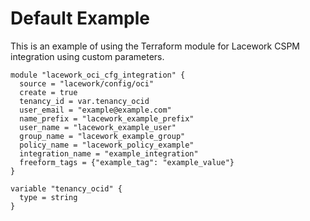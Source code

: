 # Default Example

This is an example of using the Terraform module for Lacework CSPM integration
using custom parameters.

```hcl
module "lacework_oci_cfg_integration" {
  source = "lacework/config/oci"
  create = true
  tenancy_id = var.tenancy_ocid
  user_email = "example@example.com"
  name_prefix = "lacework_example_prefix"
  user_name = "lacework_example_user"
  group_name = "lacework_example_group"
  policy_name = "lacework_policy_example"
  integration_name = "example_integration"
  freeform_tags = {"example_tag": "example_value"}
}

variable "tenancy_ocid" {
  type = string
}
```
